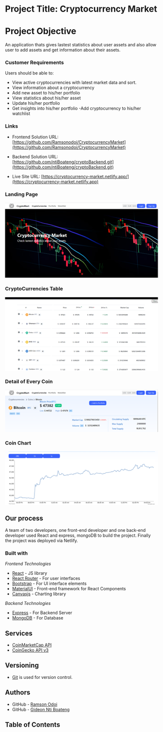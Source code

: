 # Project Title: Cryptocurrency Market

# Project Objective

An application thats gives lastest statistics about user assets and also allow user to add assets and get information about their assets.

### Customer Requirements

Users should be able to:
- View active cryptocurrencies with latest market data and sort.
- View information about a cryptocurrency
- Add new asset to his/her portfolio
- View statistics about his/her asset
- Update his/her portfolio
- Get insights into his/her portfolio
-Add cryptocurrency to his/her watchlist 


### Links

- Frontend Solution URL: [https://github.com/Ramsonodoi/CryptocurrencyMarket](https://github.com/Ramsonodoi/CryptocurrencyMarket)
- Backend Solution URL: [https://github.com/ntiBoateng/cryptoBackend.git](https://github.com/ntiBoateng/cryptoBackend.git)

- Live Site URL: [https://cryptocurrency-market.netlify.app/](https://cryptocurrency-market.netlify.app)





### Landing Page
![image](./public/CryptoMarket.png)

### CryptoCurrencies Table
![image](./public/CryptoTable.png)

### Detail of Every Coin
![image](./public/detail%20of%20every%20coin.png)

### Coin Chart
![image](./public/CoinChart.png)


## Our process

A team of two developers, one front-end developer and one back-end developer used React and  express, mongoDB to build the project. Finally the project was deployed via Netlify.  


### Built with
   *Frontend Technologies*
- [React](https://reactjs.org/) - JS library
- [React Router](https://reactrouter.com/) - For user interfaces
- [Bootstrap](https://getbootstrap.com/) - For UI interface elements
- [MaterialUI](https://mui.com/) - Front-end framework for React Components
- [Canvasjs](https://canvasjs.com/) - Charting library

*Backend Technologies*
- [Express](https://expressjs.com/) - For Backend Server
- [MongoDB](https://www.mongodb.com/) - For Database

## Services
- [CoinMarketCap API](https://coinmarketcap.com/api/documentation/v1/)
- [CoinGecko API v3](https://www.coingecko.com/api/documentations/v3)

## Versioning
- [Git](https://git-scm.com/) is used for version control.

## Authors
- GitHub - [Ramson Odoi](https://github.com/Ramsonodoi)
- GitHub - [Gideon Nti Boateng](https://github.com/ntiBoateng)

## Table of Contents




